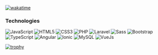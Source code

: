 [![wakatime](https://wakatime.com/badge/user/042d5dc0-9002-474d-b639-d5c77325a264.svg)](https://wakatime.com/@042d5dc0-9002-474d-b639-d5c77325a264)


### Technologies
![JavaScript](https://img.shields.io/badge/-JavaScript-black?style=flat-square&logo=javascript)
![HTML5](https://img.shields.io/badge/-HTML5-E34F26?style=flat-square&logo=html5&logoColor=white)
![CSS3](https://img.shields.io/badge/-CSS3-1572B6?style=flat-square&logo=css3)
![PHP](http://img.shields.io/badge/-PHP-111?style=flat-square&logo=PHP)
![Laravel](http://img.shields.io/badge/-Laravel-white?style=flat-red&logo=laravel)
![Sass](https://img.shields.io/badge/-Sass-CC6699?style=flat-square&logo=sass&logoColor=white)
![Bootstrap](https://img.shields.io/badge/-Bootstrap-563D7C?style=flat-square&logo=bootstrap)
![TypeScript](https://img.shields.io/badge/-TypeScript-007ACC?style=flat-square&logo=typescript)
![Angular](https://img.shields.io/badge/-Angular-DD0031?style=flat-square&logo=angular)
![Ionic](https://img.shields.io/badge/-Ionic-3880FF?style=flat-square&logo=ionic&logoColor=white)
![MySQL](https://img.shields.io/badge/-MySQL-4479A1?style=flat-square&logo=mysql&logoColor=white)
![VueJs](https://img.shields.io/badge/-Vue.Js-3fb27f?style=flat&logo=vue.js&logoColor=white)

[![trophy](https://github-profile-trophy.vercel.app/?username=paulovargatt&theme=onedark&rank=S,AAA,AA,A&row=1&column=5&margin-w=4&margin-h=5)](https://github.com/ryo-ma/github-profile-trophy)





